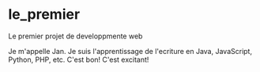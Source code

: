 # le_premier
Le premier projet de developpmente web

Je m'appelle Jan. Je suis l'apprentissage de l'ecriture en Java, JavaScript, Python, PHP, etc.
C'est bon! C'est excitant!
